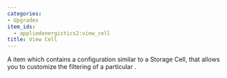 ```yaml
---
categories:
- Upgrades
item_ids:
  - appliedenergistics2:view_cell
title: View Cell
---
```


A item which contains a configuration similar to a Storage Cell, that allows
you to customize the filtering of a particular <ItemLink
id="appliedenergistics2:terminal"/>.

<RecipeFor id="appliedenergistics2:view_cell"/>
